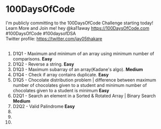 # 100DaysOfCode
I'm publicly committing to the 100DaysOfCode Challenge starting today! Learn More and Join me! hey @ka11away https://100DaysOfCode.com #100DaysOfCode #100daysofDSA <br>
Twitter profile: https://twitter.com/jay05thakare <br><br>

<ol>
  <li>D1Q1 - Maximum and minimum of an array using minimum number of comparisons. <strong> Easy</strong></li>
  <li>D1Q2 - Reverse a string. <strong> Easy</strong></li>
  <li>D1Q3 - Maximum subarray of an array(Kadane's algo). <strong> Medium</strong></li>
  <li>D1Q4 - Check if array contains duplicate. <strong> Easy</strong></li>
  <li>D1Q5 - Chocolate distribution problem | difference between maximum number of chocolates given to a student and minimum number of chocolates given to a student is minimum <strong> Easy</strong></li>
  <li>D2Q1 - Search an element in a Sorted & Rotated Array | Binary Search <strong> Medium</strong></li>
  <li>D2Q2 - Valid Palindrome <strong> Easy</strong></li>
  <li></li>
  <li></li>
  <li></li>
</ol>
